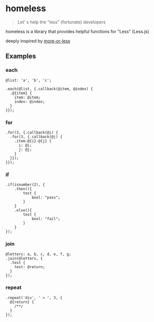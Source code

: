 # homeless

> Let' s help the "less" (fortunate) developers

homeless is a library that provides helpful functions for "Less" (Less.js)

deeply inspired by [more-or-less](https://github.com/pixelass/more-or-less)

## Examples

### each

```
@list: 'a', 'b', 'c';

.each(@list, {.callback(@item, @index) {
  .@{item} {
    item: @item;
    index: @index;
  }
}});
```

### for

```
.for(3, {.callback(@i) {
  .for(3, {.callback(@j) {
    .item-@{i}-@{j} {
      i: @i;
      j: @j;
    }
  }});
}});
```

### if

```
.if(isnumber(2), {
    .then(){
        test {
            bool: "pass";
        }
    }
    .else(){
        test {
            bool: "fail";
        }
    }
});
```

### join

```
@letters: a, b, c, d, e, f, g;
.join(@letters, {
  .test {
    test: @return;
  }
});
```

### repeat

```
.repeat('div', ' > ', 3, {
  @{return} {
    /**/
  }
});
```
